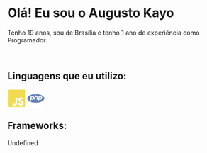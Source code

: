 # Olá! Eu sou o Augusto Kayo 


  Tenho 19 anos, sou de Brasília e tenho 1 ano de experiência como Programador.


<div style="display: inline_block"><br>
  
  ## Linguagens que eu utilizo:
  
  <img align="center" alt="Augusto-Js" height="40" width="40" src="https://raw.githubusercontent.com/devicons/devicon/master/icons/javascript/javascript-plain.svg">
  <img align="center" alt="Augusto-PHP" height="40" width="40" src="https://raw.githubusercontent.com/devicons/devicon/00f02ef57fb7601fd1ddcc2fe6fe670fef3ae3e4/icons/php/php-plain.svg">
</div>

## Frameworks: 

Undefined
